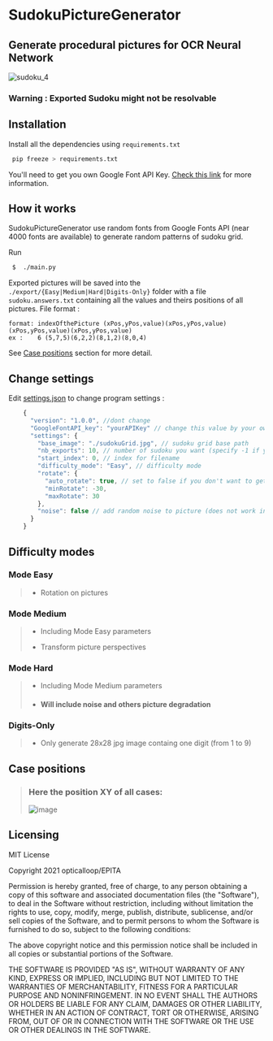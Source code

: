 # SudokuPictureGenerator
## Generate procedural pictures for OCR Neural Network
![sudoku_4](https://user-images.githubusercontent.com/14821642/132985699-b047670d-e450-4314-961e-2464aa77499c.gif)

### Warning : Exported Sudoku might not be resolvable
## Installation

Install all the dependencies using `requirements.txt`
```bash
 pip freeze > requirements.txt
```

You'll need to get you own Google Font API Key. 
[Check this link](https://developers.google.com/fonts/docs/developer_api) 
for more information.

## How it works
SudokuPictureGenerator use random fonts from Google Fonts API (near 4000 fonts are available) 
to generate random patterns of sudoku grid.


Run 
```bash
 $  ./main.py
```

Exported pictures will be saved into the `./export/{Easy|Medium|Hard|Digits-Only}` folder with a file `sudoku.answers.txt` containing all the values 
and theirs positions of all pictures.
File format :

```text
format: indexOfthePicture (xPos,yPos,value)(xPos,yPos,value)(xPos,yPos,value)(xPos,yPos,value)
ex :    6 (5,7,5)(6,2,2)(8,1,2)(8,0,4)
```
See [Case positions](##Cases-positions) section for more detail.

## Change settings
Edit [settings.json](/settings.json) to change program settings :

```js
    {
      "version": "1.0.0", //dont change
      "GoogleFontAPI_key": "yourAPIKey" // change this value by your own Google Font API Key
      "settings": {
        "base_image": "./sudokuGrid.jpg", // sudoku grid base path
        "nb_exports": 10, // number of sudoku you want (specify -1 if you want the number of fonts availible)
        "start_index": 0, // index for filename
        "difficulty_mode": "Easy", // difficulty mode
        "rotate": {
          "auto_rotate": true, // set to false if you don't want to get a rotated picture
          "minRotate": -30, 
          "maxRotate": 30
        },
        "noise": false // add random noise to picture (does not work in 1.0.0)
      }
    }
```
## Difficulty modes
### Mode Easy
>*  Rotation on pictures

### Mode Medium
>*  Including Mode Easy parameters
>
>* Transform picture perspectives

### Mode Hard
>*  Including Mode Medium parameters
> 
>* ####  Will include noise and others picture degradation

### Digits-Only
>* Only generate 28x28 jpg image containg one digit (from 1 to 9)
## Case positions
>### Here the position XY of all cases:
>![image](https://user-images.githubusercontent.com/14821642/132983889-ca2988d0-0b6d-4dec-ad21-368690ce9ae0.png)


## Licensing
MIT License

Copyright 2021 opticalloop/EPITA

Permission is hereby granted, free of charge, to any person obtaining a copy of this software and associated 
documentation files (the "Software"), to deal in the Software without restriction, including without limitation the 
rights to use, copy, modify, merge, publish, distribute, sublicense, and/or sell copies of the Software, and to permit
persons to whom the Software is furnished to do so, subject to the following conditions:

The above copyright notice and this permission notice shall be included in all copies or substantial portions of the 
Software.

THE SOFTWARE IS PROVIDED "AS IS", WITHOUT WARRANTY OF ANY KIND, EXPRESS OR IMPLIED, INCLUDING BUT NOT LIMITED TO THE 
WARRANTIES OF MERCHANTABILITY, FITNESS FOR A PARTICULAR PURPOSE AND NONINFRINGEMENT. IN NO EVENT SHALL THE AUTHORS OR 
HOLDERS BE LIABLE FOR ANY CLAIM, DAMAGES OR OTHER LIABILITY, WHETHER IN AN ACTION OF CONTRACT, TORT OR OTHERWISE, 
ARISING FROM, OUT OF OR IN CONNECTION WITH THE SOFTWARE OR THE USE OR OTHER DEALINGS IN THE SOFTWARE.